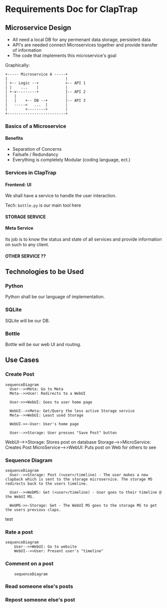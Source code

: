 # Requirements Doc for ClapTrap

## Microservice Design

* All need a local DB for any permenant data storage, persistent data
* API's are needed connect Microservices together and provide transfer of information
* The code that implements this microservice's goal

Graphically:

```
+----- Microservice A -----+
|                          |
| +-- Logic --+            >-- API 1
| |    ...    |            |
| +-v---------+            }-- API 2
|   |                      |
|   |    +-- DB --+        ]-- API 3
|   -----<   ...  |        |
|        +--------+        |
+--------------------------+
```

### Basics of a Microservice

#### Benefits

* Separation of Concerns
* Failsafe / Redundancy
* Everything is completely Modular (coding language, ect.)

### Services in ClapTrap

#### Frontend: UI

We shall have a service to handle the user interaction.

Tech: `bottle.py` is our main tool here

#### STORAGE SERVICE

#### Meta Service

Its job is to know the status and state of all services and provide
information on such to any client.

#### 

#### OTHER SERVICE ??


## Technologies to be Used

### Python

Python shall be our language of implementation.

### SQLite

SQLite will be our DB.

### Bottle

Bottle will be our web UI and routing.

## Use Cases

### Create Post

```mermaid
sequenceDiagram
  User-->>Meta: Go to Meta
  Meta-->>User: Redirects to a WebUI

  User->>+WebUI: Goes to user home page

  WebUI-->>Meta: Get/Query the less active Storage service
  Meta-->>WebUI: Least used Storage

  WebUI->>-User: User's home page

  User-->>Storage: User presses "Save Post" button

```

WebUI-->>Storage: Stores post on database
Storage-->>MicroService: Creates Post
MicroService-->>WebUI: Puts post on Web for others to see 

### Sequence Diagram

```mermaid
sequenceDiagram
  User-->>Storage: Post (<user>/timeline) - The user makes a new clapback which is sent to the storage microservice. The storage MS redirects back to the users timeline.

  User-->>WebMS: Get (<user>/timeline) - User goes to their timeline @ the WebUI MS.

  WebMS->>-Storage: Get - The WebUI MS goes to the storage MS to get the users previous claps.

```
test
### Rate a post

```mermaid
sequenceDiagram
    User-->>WebUI: Go to website
    WebUI-->>User: Present user's "timeline"
```

### Comment on a post

```mermaid
    sequenceDiagram
```

### Read someone else's posts

### Repost someone else's post